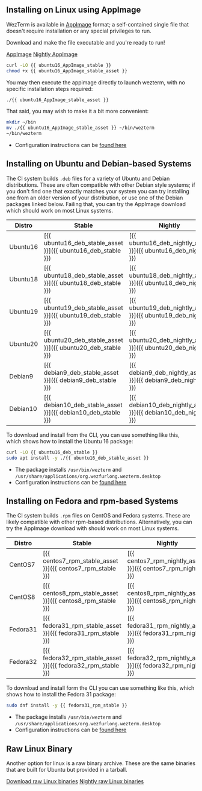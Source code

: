 ## Installing on Linux using AppImage

WezTerm is available in [AppImage](https://appimage.org/) format; a
self-contained single file that doesn't require installation or
any special privileges to run.

Download and make the file executable and you're ready to run!

<a href="{{ ubuntu16_AppImage_stable }}" class="btn">AppImage</a>
<a href="{{ ubuntu16_AppImage_nightly }}" class="btn">Nightly AppImage</a>

```bash
curl -LO {{ ubuntu16_AppImage_stable }}
chmod +x {{ ubuntu16_AppImage_stable_asset }}
```

You may then execute the appimage directly to launch wezterm, with no
specific installation steps required:

```bash
./{{ ubuntu16_AppImage_stable_asset }}
```

That said, you may wish to make it a bit more convenient:

```bash
mkdir ~/bin
mv ./{{ ubuntu16_AppImage_stable_asset }} ~/bin/wezterm
~/bin/wezterm
```

* Configuration instructions can be [found here](../config/files.html)

## Installing on Ubuntu and Debian-based Systems

The CI system builds `.deb` files for a variety of Ubuntu and Debian distributions.
These are often compatible with other Debian style systems; if you don't find one
that exactly matches your system you can try installing one from an older version
of your distribution, or use one of the Debian packages linked below.  Failing that,
you can try the AppImage download which should work on most Linux systems.

|Distro      | Stable           | Nightly             |
|------------|------------------|---------------------|
|Ubuntu16    |[{{ ubuntu16_deb_stable_asset }}]({{ ubuntu16_deb_stable }}) |[{{ ubuntu16_deb_nightly_asset }}]({{ ubuntu16_deb_nightly }})|
|Ubuntu18    |[{{ ubuntu18_deb_stable_asset }}]({{ ubuntu18_deb_stable }}) |[{{ ubuntu18_deb_nightly_asset }}]({{ ubuntu18_deb_nightly }})|
|Ubuntu19    |[{{ ubuntu19_deb_stable_asset }}]({{ ubuntu19_deb_stable }}) |[{{ ubuntu19_deb_nightly_asset }}]({{ ubuntu19_deb_nightly }})|
|Ubuntu20    |[{{ ubuntu20_deb_stable_asset }}]({{ ubuntu20_deb_stable }})  |[{{ ubuntu20_deb_nightly_asset }}]({{ ubuntu20_deb_nightly }})|
|Debian9     |[{{ debian9_deb_stable_asset }}]({{ debian9_deb_stable }}) |[{{ debian9_deb_nightly_asset }}]({{ debian9_deb_nightly }})|
|Debian10    |[{{ debian10_deb_stable_asset }}]({{ debian10_deb_stable }}) |[{{ debian10_deb_nightly_asset }}]({{ debian10_deb_nightly }})|

To download and install from the CLI, you can use something like this, which
shows how to install the Ubuntu 16 package:

```bash
curl -LO {{ ubuntu16_deb_stable }}
sudo apt install -y ./{{ ubuntu16_deb_stable_asset }}
```

* The package installs `/usr/bin/wezterm` and `/usr/share/applications/org.wezfurlong.wezterm.desktop`
* Configuration instructions can be [found here](../config/files.html)

## Installing on Fedora and rpm-based Systems

The CI system builds `.rpm` files on CentOS and Fedora systems.
These are likely compatible with other rpm-based distributions.
Alternatively, you can try the AppImage download with should work
on most Linux systems.

|Distro      | Stable           | Nightly             |
|------------|------------------|---------------------|
|CentOS7     |[{{ centos7_rpm_stable_asset }}]({{ centos7_rpm_stable }}) |[{{ centos7_rpm_nightly_asset }}]({{ centos7_rpm_nightly }})|
|CentOS8     |[{{ centos8_rpm_stable_asset }}]({{ centos8_rpm_stable }}) |[{{ centos8_rpm_nightly_asset }}]({{ centos8_rpm_nightly }})|
|Fedora31    |[{{ fedora31_rpm_stable_asset }}]({{ fedora31_rpm_stable }}) |[{{ fedora31_rpm_nightly_asset }}]({{ fedora31_rpm_nightly }})|
|Fedora32    |[{{ fedora32_rpm_stable_asset }}]({{ fedora32_rpm_stable }}) |[{{ fedora32_rpm_nightly_asset }}]({{ fedora32_rpm_nightly }})|

To download and install form the CLI you can use something like this, which
shows how to install the Fedora 31 package:

```bash
sudo dnf install -y {{ fedora31_rpm_stable }}
```

* The package installs `/usr/bin/wezterm` and `/usr/share/applications/org.wezfurlong.wezterm.desktop`
* Configuration instructions can be [found here](../config/files.html)

## Raw Linux Binary

Another option for linux is a raw binary archive.  These are the same binaries that
are built for Ubuntu but provided in a tarball.

<a href="{{ linux_raw_bin_stable }}" class="btn">Download raw Linux binaries</a>
<a href="{{ linux_raw_bin_nightly }}" class="btn">Nightly raw Linux binaries</a>


